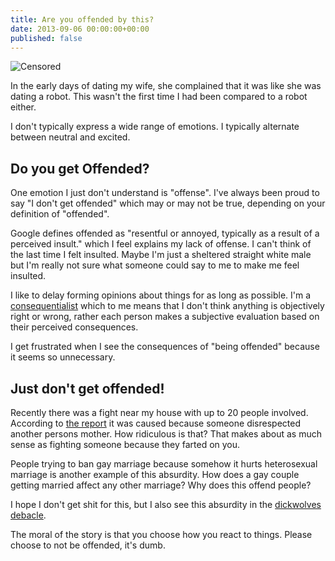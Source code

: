 ```yaml
---
title: Are you offended by this?
date: 2013-09-06 00:00:00+00:00
published: false
---
```


![Censored](/uploads/2013/09/censored.jpg)

In the early days of dating my wife, she complained that it was like she was dating a robot.  This wasn't the first time I had been compared to a robot either.

I don't typically express a wide range of emotions. I typically alternate between neutral and excited.

## Do you get Offended?

One emotion I just don't understand is "offense". I've always been proud to say "I don't get offended" which may or may not be true, depending on your definition of "offended".

Google defines offended as "resentful or annoyed, typically as a result of a perceived insult." which I feel explains my lack of offense.  I can't think of the last time I felt insulted.  Maybe I'm just a sheltered straight white male but I'm really not sure what someone could say to me to make me feel insulted.

I like to delay forming opinions about things for as long as possible.  I'm a [consequentialist](http://en.wikipedia.org/wiki/Consequentialism) which to me means that I don't think anything is objectively right or wrong, rather each person makes a subjective evaluation based on their perceived consequences.

I get frustrated when I see the consequences of "being offended" because it seems so unnecessary.

## Just don't get offended!

Recently there was a fight near my house with up to 20 people involved. According to [the report](http://host.madison.com/news/local/crime_and_courts/police-dissing-mom-was-reason-behind-large-southeast-side-street/article_2373946a-cfec-5873-8b16-6fe33db6ac81.html) it was caused because someone disrespected another persons mother.  How ridiculous is that?  That makes about as much sense as fighting someone because they farted on you.

People trying to ban gay marriage because somehow it hurts heterosexual marriage is another example of this absurdity. How does a gay couple getting married affect any other marriage?  Why does this offend people?

I hope I don't get shit for this, but I also see this absurdity in the [dickwolves debacle](http://www.wired.com/underwire/2013/09/penny-arcade-expo-dickwolves/).

The moral of the story is that you choose how you react to things.  Please choose to not be offended, it's dumb.
